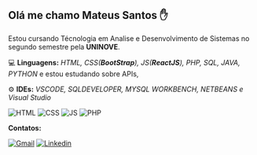 ## Olá me chamo Mateus Santos ✋

Estou cursando Técnologia em Analise e Desenvolvimento de Sistemas no segundo semestre pela __UNINOVE__.


💻 __Linguagens:__ *HTML, CSS(__BootStrap__), JS(__ReactJS__), PHP, SQL, JAVA, PYTHON* e estou estudando sobre APIs,

⚙️ __IDEs:__ *VSCODE, SQLDEVELOPER, MYSQL WORKBENCH, NETBEANS e Visual Studio*

![HTML](https://img.shields.io/badge/HTML-239120?style=for-the-badge&logo=html5&logoColor=white
)
![CSS](https://img.shields.io/badge/CSS-239120?&style=for-the-badge&logo=css3&logoColor=white
)
![JS](https://img.shields.io/badge/JavaScript-F7DF1E?style=for-the-badge&logo=javascript&logoColor=black
)
![PHP](https://img.shields.io/badge/PHP-777BB4?style=for-the-badge&logo=php&logoColor=white
)

__Contatos:__

[![Gmail](https://img.shields.io/badge/Gmail-D14836?style=for-the-badge&logo=gmail&logoColor=white
)](mateussantos212@gmail.com)
[![Linkedin](https://img.shields.io/badge/LinkedIn-0077B5?style=for-the-badge&logo=linkedin&logoColor=white
)](linkedin.com/in/mateus-santos-73a115187/)
